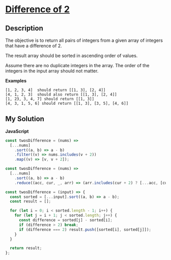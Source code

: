 # [Difference of 2](https://www.codewars.com/kata/5340298112fa30e786000688)

## Description

The objective is to return all pairs of integers from a given array of integers that have a difference of 2.

The result array should be sorted in ascending order of values.

Assume there are no duplicate integers in the array. The order of the integers in the input array should not matter.

**Examples**

```
[1, 2, 3, 4]  should return [[1, 3], [2, 4]]
[4, 1, 2, 3]  should also return [[1, 3], [2, 4]]
[1, 23, 3, 4, 7] should return [[1, 3]]
[4, 3, 1, 5, 6] should return [[1, 3], [3, 5], [4, 6]]
```

## My Solution

**JavaScript**

```js
const twosDifference = (nums) =>
  [...nums]
    .sort((a, b) => a - b)
    .filter((v) => nums.includes(v + 2))
    .map((v) => [v, v + 2]);
```

```js
const twosDifference = (nums) =>
  [...nums]
    .sort((a, b) => a - b)
    .reduce((acc, cur, _, arr) => (arr.includes(cur + 2) ? [...acc, [cur, cur + 2]] : acc), []);
```

```js
const twosDifference = (input) => {
  const sorted = [...input].sort((a, b) => a - b);
  const result = [];

  for (let i = 0; i < sorted.length - 1; i++) {
    for (let j = i + 1; j < sorted.length; j++) {
      const difference = sorted[j] - sorted[i];
      if (difference > 2) break;
      if (difference === 2) result.push([sorted[i], sorted[j]]);
    }
  }

  return result;
};
```
